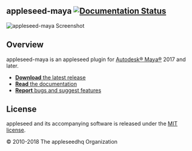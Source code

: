 ## appleseed-maya [![Documentation Status](https://readthedocs.org/projects/appleseed-maya/badge/?version=latest)](https://readthedocs.org/projects/appleseed-maya/)

![appleseed-maya Screenshot](https://raw.githubusercontent.com/appleseedhq/appleseedhq.github.io/master/img/screenshots/appleseed-maya.png)

## Overview

appleseed-maya is an appleseed plugin for [Autodesk® Maya®](http://www.autodesk.com/products/maya/overview) 2017 and later.

* [**Download** the latest release](https://github.com/appleseedhq/appleseed-maya/releases/latest)
* [**Read** the documentation](https://appleseed-maya.readthedocs.io)
* [**Report** bugs and suggest features](https://github.com/appleseedhq/appleseed-maya/issues)

## License

appleseed and its accompanying software is released under the [MIT license](https://en.wikipedia.org/wiki/MIT_License).

© 2010-2018 The appleseedhq Organization
